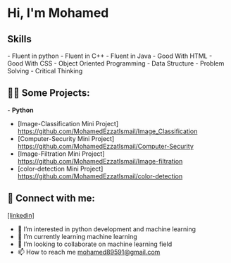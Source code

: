 <h1>Hi, I'm Mohamed</h1>

<h2>Skills</h2>
- Fluent in python
- Fluent in C++
- Fluent in Java
- Good With HTML
- Good With CSS
- Object Oriented Programming
- Data Structure
- Problem Solving
- Critical Thinking

<h2>👨‍💻 Some Projects:</h2>
- <b>Python</b>

 - [Image-Classification Mini Project] https://github.com/MohamedEzzatIsmail/Image_Classification
 - [Computer-Security Mini Project] https://github.com/MohamedEzzatIsmail/Computer-Security
 - [Image-Filtration Mini Project] https://github.com/MohamedEzzatIsmail/Image-filtration
 - [color-detection Mini Project] https://github.com/MohamedEzzatIsmail/color-detection
<h2> 🤳 Connect with me:</h2>

<a href="https://www.linkedin.com/in/mohamed-ezzat-96156b247/">[linkedin]</a>

- 👀 I’m interested in python development and machine learning
- 🌱 I’m currently learning machine learning
- 💞️ I’m looking to collaborate on machine learning field
- 📫 How to reach me mohamed89591@gmail.com
